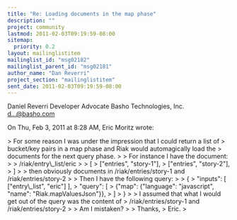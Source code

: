```yaml
---
title: "Re: Loading documents in the map phase"
description: ""
project: community
lastmod: 2011-02-03T09:19:59-08:00
sitemap:
  priority: 0.2
layout: mailinglistitem
mailinglist_id: "msg02182"
mailinglist_parent_id: "msg02181"
author_name: "Dan Reverri"
project_section: "mailinglistitem"
sent_date: 2011-02-03T09:19:59-08:00
---
```



Daniel Reverri
Developer Advocate
Basho Technologies, Inc.
d...@basho.com


On Thu, Feb 3, 2011 at 8:28 AM, Eric Moritz wrote:

&gt; For some reason I was under the impression that I could return a list of
&gt; bucket/key pairs in a map phase and Riak would automagically load the
&gt; documents for the next query phase.
&gt;
&gt; For instance I have the document:
&gt;
&gt; /riak/entry\\_list/eric
&gt;
&gt; [
&gt; ["entries", "story-1"],
&gt; ["entries", "story-2"],
&gt; ]
&gt;
&gt; then obviously documents in /riak/entries/story-1 and /riak/entries/story-2
&gt;
&gt; Then I have the following query:
&gt;
&gt; {
&gt; "inputs": [ ["entry\\_list", "eric"] ],
&gt; "query": [
&gt; {"map": {"language": "javascript", "name": "Riak.mapValuesJson"}},
&gt; ]
&gt; }
&gt;
&gt; I assumed that what I would get out of the query was the content of
&gt; /riak/entries/story-1 and /riak/entries/story-2
&gt;
&gt; Am I mistaken?
&gt;
&gt; Thanks,
&gt; Eric.
&gt;

